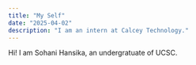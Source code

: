 ```yaml
---
title: "My Self"
date: "2025-04-02"
description: "I am an intern at Calcey Technology."
---
```


Hi! 
I am Sohani Hansika, an undergratuate of UCSC.
